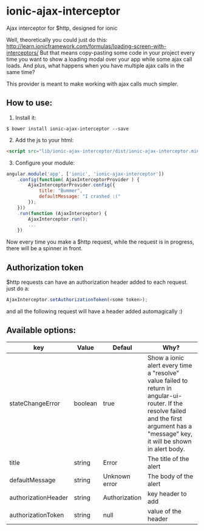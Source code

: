# ionic-ajax-interceptor
Ajax interceptor for $http, designed for ionic

Well, theoretically you could just do this: http://learn.ionicframework.com/formulas/loading-screen-with-interceptors/
But that means copy-pasting some code in your project every time you want to show a loading modal over your app while
some ajax call loads. And plus, what happens when you have multiple ajax calls in the same time?

This provider is meant to make working with ajax calls much simpler. 

## How to use:

1) Install it:

```shell
$ bower install ionic-ajax-interceptor --save
```

2) Add the js to your html:

```html
<script src="lib/ionic-ajax-interceptor/dist/ionic-ajax-interceptor.min.js"></script>
```

3) Configure your module:

```JavaScript
angular.module('app', ['ionic', 'ionic-ajax-interceptor'])
    .config(function( AjaxInterceptorProvider ) {
        AjaxInterceptorProvider.config({
            title: "Bummer",
            defaultMessage: "I crashed :("
        });
    }))
    .run(function (AjaxInterceptor) {
        AjaxInterceptor.run();
        ...
    })
```

Now every time you make a $http request, while the request is in progress, there will be a spinner in front.

## Authorization token

$http requests can have an authorization header added to each request. just do a:

```JavaScript
AjaxInterceptor.setAuthorizationToken(<some token>);
```

and all the following request will have a header added automagically :)

## Available options:

| key  | Value | Defaul | Why? |
| ---- | ----- | ------ | ---- |
| stateChangeError | boolean | true | Show a ionic alert every time a "resolve" value failed to return in angular-ui-router. If the resolve failed and the first argument has a "message" key, it will be shown in alert body.  | 
| title | string | Error | The title of the alert |
| defaultMessage | string | Unknown error | The body of the alert | 
| authorizationHeader | string | Authorization | key header to add | 
| authorizationToken | string | null | value of the header | 

